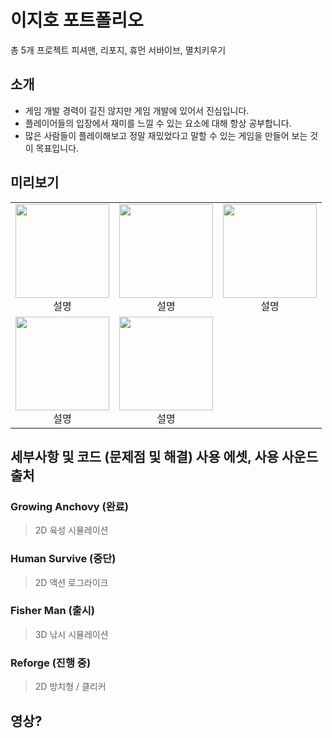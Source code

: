 # 이지호 포트폴리오
총 5개 프로젝트 피셔맨, 리포지, 휴먼 서바이브, 멸치키우기

## 소개
* 게임 개발 경력이 길진 않지만 게임 개발에 있어서 진심입니다.
* 플레이어들의 입장에서 재미를 느낄 수 있는 요소에 대해 항상 공부합니다.
* 많은 사람들이 플레이해보고 정말 재밌었다고 말할 수 있는 게임을 만들어 보는 것이 목표입니다.
  
## 미리보기
<table>
  <tr>
    <td align="center">
      <img src="이미지경로1" width="150px"><br>
      설명
    </td>
    <td align="center">
      <img src="이미지경로2" width="150px"><br>
      설명
    </td>
    <td align="center">
      <img src="이미지경로3" width="150px"><br>
      설명
    </td>
  </tr>
  <tr>
    <td align="center">
      <img src="이미지경로4" width="150px"><br>
      설명
    </td>
    <td align="center">
      <img src="이미지경로5" width="150px"><br>
      설명
    </td>
    <td align="center">
    </td>
  </tr>
</table>

## 세부사항 및 코드 (문제점 및 해결) 사용 에셋, 사용 사운드 출처

### Growing Anchovy (완료)
> 2D 육성 시뮬레이션

### Human Survive (중단)
> 2D 액션 로그라이크

### Fisher Man (출시)
> 3D 낚시 시뮬레이션

### Reforge (진행 중)
> 2D 방치형 / 클리커

## 영상?
